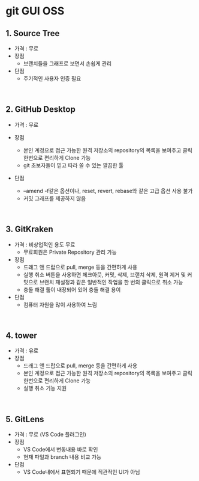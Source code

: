 # git GUI OSS

## 1. Source Tree
- 가격 : 무료
- 장점
    + 브랜치들을 그래프로 보면서 손쉽게 관리
- 단점
    + 주기적인 사용자 인증 필요

<br />

## 2. GitHub Desktop
- 가격 : 무료
- 장점
    + 본인 계정으로 접근 가능한 원격 저장소의 repository의 목록을 보여주고 클릭 한번으로 편리하게 Clone 가능
    + git 초보자들이 믿고 따라 쓸 수 있는 깔끔한 툴

- 단점
    + –amend -f같은 옵션이나, reset, revert, rebase와 같은 고급 옵션 사용 불가
    + 커밋 그래프를 제공하지 않음

<br />

## 3. GitKraken
- 가격 : 비상업적인 용도 무료
    + 무료회원은 Private Repository 관리 가능
- 장점
    + 드래그 앤 드랍으로 pull, merge 등을 간편하게 사용
    + 실행 취소 버튼을 사용하면 체크아웃, 커밋, 삭제, 브랜치 삭제, 원격 제거 및 커밋으로 브랜치 재설정과 같은 일반적인 작업을 한 번의 클릭으로 취소 가능
    + 충돌 해결 툴이 내장되어 있어 충돌 해결 용이
- 단점
    + 컴퓨터 자원을 많이 사용하여 느림

<br />

## 4. tower
- 가격 : 유료
- 장점
    + 드래그 앤 드랍으로 pull, merge 등을 간편하게 사용
    + 본인 계정으로 접근 가능한 원격 저장소의 repository의 목록을 보여주고 클릭 한번으로 편리하게 Clone 가능
    + 실행 취소 기능 지원 

<br />

## 5. GitLens
- 가격 : 무료 (VS Code 플러그인)
- 장점
    + VS Code에서 변동내용 바로 확인
    + 현재 파일과 branch 내용 비교 가능
- 단점
    + VS Code내에서 표현되기 때문에 직관적인 UI가 아님

